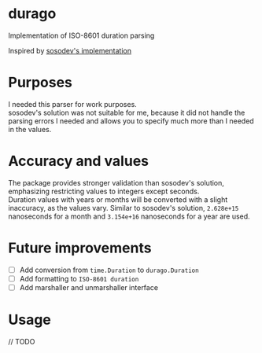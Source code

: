 # durago
Implementation of ISO-8601 duration parsing

Inspired by [sosodev's implementation](https://github.com/sosodev/duration)

# Purposes
I needed this parser for work purposes.  
sosodev's solution was not suitable for me, because it did not handle the parsing errors I needed and allows you to specify much more than I needed in the values.

# Accuracy and values
The package provides stronger validation than sosodev's solution, emphasizing restricting values ​​to integers except seconds.  
Duration values ​​with years or months will be converted with a slight inaccuracy, as the values ​​vary.
Similar to sosodev's solution, `2.628e+15` nanoseconds for a month and `3.154e+16` nanoseconds for a year are used.

# Future improvements
- [ ] Add conversion from `time.Duration` to `durago.Duration`
- [ ] Add formatting to `ISO-8601 duration`
- [ ] Add marshaller and unmarshaller interface

# Usage
// TODO
